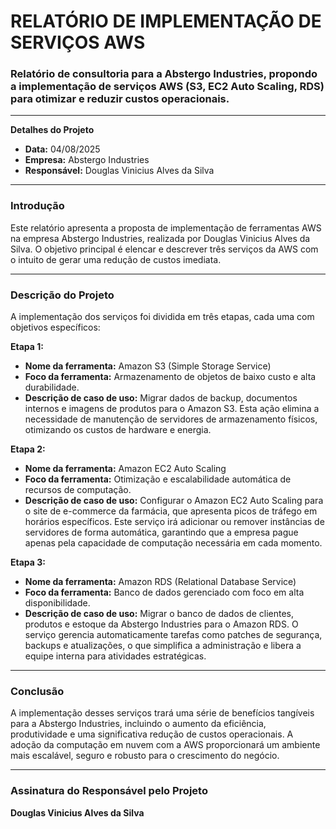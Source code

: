 # RELATÓRIO DE IMPLEMENTAÇÃO DE SERVIÇOS AWS

### Relatório de consultoria para a Abstergo Industries, propondo a implementação de serviços AWS (S3, EC2 Auto Scaling, RDS) para otimizar e reduzir custos operacionais.

---

**Detalhes do Projeto**

- **Data:** 04/08/2025
- **Empresa:** Abstergo Industries
- **Responsável:** Douglas Vinicius Alves da Silva

---

### Introdução

Este relatório apresenta a proposta de implementação de ferramentas AWS na empresa Abstergo Industries, realizada por Douglas Vinicius Alves da Silva. O objetivo principal é elencar e descrever três serviços da AWS com o intuito de gerar uma redução de custos imediata.

---

### Descrição do Projeto

A implementação dos serviços foi dividida em três etapas, cada uma com objetivos específicos:

**Etapa 1:**
- **Nome da ferramenta:** Amazon S3 (Simple Storage Service)
- **Foco da ferramenta:** Armazenamento de objetos de baixo custo e alta durabilidade.
- **Descrição de caso de uso:** Migrar dados de backup, documentos internos e imagens de produtos para o Amazon S3. Esta ação elimina a necessidade de manutenção de servidores de armazenamento físicos, otimizando os custos de hardware e energia.

**Etapa 2:**
- **Nome da ferramenta:** Amazon EC2 Auto Scaling
- **Foco da ferramenta:** Otimização e escalabilidade automática de recursos de computação.
- **Descrição de caso de uso:** Configurar o Amazon EC2 Auto Scaling para o site de e-commerce da farmácia, que apresenta picos de tráfego em horários específicos. Este serviço irá adicionar ou remover instâncias de servidores de forma automática, garantindo que a empresa pague apenas pela capacidade de computação necessária em cada momento.

**Etapa 3:**
- **Nome da ferramenta:** Amazon RDS (Relational Database Service)
- **Foco da ferramenta:** Banco de dados gerenciado com foco em alta disponibilidade.
- **Descrição de caso de uso:** Migrar o banco de dados de clientes, produtos e estoque da Abstergo Industries para o Amazon RDS. O serviço gerencia automaticamente tarefas como patches de segurança, backups e atualizações, o que simplifica a administração e libera a equipe interna para atividades estratégicas.

---

### Conclusão

A implementação desses serviços trará uma série de benefícios tangíveis para a Abstergo Industries, incluindo o aumento da eficiência, produtividade e uma significativa redução de custos operacionais. A adoção da computação em nuvem com a AWS proporcionará um ambiente mais escalável, seguro e robusto para o crescimento do negócio.

---

### Assinatura do Responsável pelo Projeto

**Douglas Vinicius Alves da Silva**
